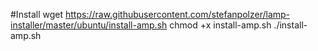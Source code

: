#Install
wget https://raw.githubusercontent.com/stefanpolzer/lamp-installer/master/ubuntu/install-amp.sh
chmod +x install-amp.sh
./install-amp.sh
